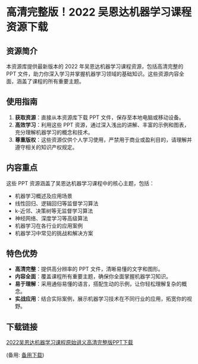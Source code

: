  # 高清完整版！2022 吴恩达机器学习课程资源下载

 ## 资源简介

 本资源库提供最新版本的 2022 年吴恩达机器学习课程资源，包括高清完整的 PPT 文件，助力你深入学习并掌握机器学习领域的基础知识。这些资源内容全面，涵盖了课程的所有重要主题。

 ## 使用指南

 1. **获取资源**：直接从本资源库下载 PPT 文件，保存至本地电脑或移动设备。
 2. **高效学习**：利用这些 PPT 资源，通过深入浅出的讲解、丰富的示例和图表，充分理解机器学习的概念和技术。
 3. **尊重版权**：这些资源仅供个人学习使用，严禁用于商业或盈利目的，请理解并遵守相关的知识产权规定。

 ## 内容重点

 这些 PPT 资源涵盖了吴恩达机器学习课程中的核心主题，包括：

 * 机器学习概述及应用场景
 * 线性回归、逻辑回归等监督学习算法
 * k-近邻、决策树等无监督学习算法
 * 神经网络、深度学习等高级算法
 * 机器学习在各行业的应用案例
 * 机器学习中常见的挑战和解决方案

 ## 特色优势

 * **高清完整**：提供高分辨率的 PPT 文件，清晰易懂的文字和图形。
 * **内容全面**：覆盖课程所有重要主题，确保你全面掌握机器学习知识。
 * **易于理解**：采用通俗易懂的语言，搭配生动的示例，让你轻松理解复杂的概念。
 * **实战应用**：结合实际案例，展示机器学习技术在不同行业的应用，拓宽你的视野。

 ## 下载链接
 [2022吴恩达机器学习课程原始讲义高清完整版PPT下载](https://pan.quark.cn/s/ee079ab641c5) 

 (备用: [备用下载](https://pan.baidu.com/s/1eqPMPJ96TCEPb57hCq3LEw?pwd=1234))
